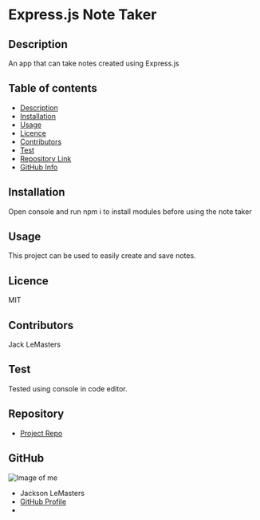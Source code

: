 
# **Express.js Note Taker**
## Description 
An app that can take notes created using Express.js
## Table of contents
- [Description](#Description)
- [Installation](#Installation)
- [Usage](#Usage)
- [Licence](#Licence)
- [Contributors](#Contributors)
- [Test](#Test)
- [Repository Link](#Repository)
- [GitHub Info](#GitHub) 
## Installation
Open console and run npm i to install modules before using the note taker
## Usage
This project can be used to easily create and save notes.
## Licence
MIT
## Contributors
Jack LeMasters
## Test
Tested using console in code editor.
## Repository
- [Project Repo](https://github.com/jacklemasters/Express-Note-Taker)
## GitHub
![Image of me](https://avatars.githubusercontent.com/u/82251556?v=4)
- Jackson LeMasters
- [GitHub Profile](https://github.com/jacklemasters)
- <null>
